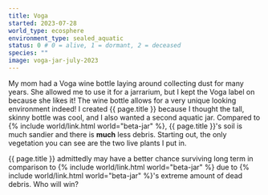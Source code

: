 ```yaml
---
title: Voga
started: 2023-07-28
world_type: ecosphere
environment_type: sealed_aquatic
status: 0 # 0 = alive, 1 = dormant, 2 = deceased
species: ""
image: voga-jar-july-2023
---
```


My mom had a Voga wine bottle laying around collecting
dust for many years. She allowed me to use it for a jarrarium,
but I kept the Voga label on because she likes it!
The wine bottle allows for a very unique looking environment
indeed! I created {{ page.title }} because I thought the tall,
skinny bottle was cool, and I also wanted a second aquatic
jar. Compared to {% include world/link.html world="beta-jar" %},
{{ page.title }}'s soil is much sandier and there is **much** less
debris. Starting out, the only vegetation you can see are the
two live plants I put in.

{{ page.title }} admittedly may have a better chance surviving
long term in comparison to {% include world/link.html world="beta-jar" %}
due to {% include world/link.html world="beta-jar" %}'s extreme
amount of dead debris. Who will win?
